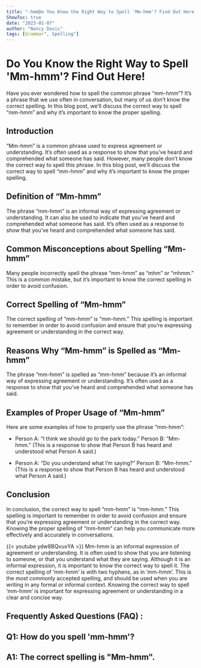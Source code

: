 ```yaml
---
title: "-hmmDo You Know the Right Way to Spell 'Mm-hmm'? Find Out Here!"
ShowToc: true 
date: "2023-01-07"
author: "Nancy Davis" 
tags: [Grammar", Spelling"]
---
```

# Do You Know the Right Way to Spell 'Mm-hmm'? Find Out Here!

Have you ever wondered how to spell the common phrase “mm-hmm”? It’s a phrase that we use often in conversation, but many of us don’t know the correct spelling. In this blog post, we’ll discuss the correct way to spell “mm-hmm” and why it’s important to know the proper spelling.

## Introduction

“Mm-hmm” is a common phrase used to express agreement or understanding. It’s often used as a response to show that you’ve heard and comprehended what someone has said. However, many people don’t know the correct way to spell this phrase. In this blog post, we’ll discuss the correct way to spell “mm-hmm” and why it’s important to know the proper spelling.

## Definition of “Mm-hmm”

The phrase “mm-hmm” is an informal way of expressing agreement or understanding. It can also be used to indicate that you’ve heard and comprehended what someone has said. It’s often used as a response to show that you’ve heard and comprehended what someone has said.

## Common Misconceptions about Spelling “Mm-hmm”

Many people incorrectly spell the phrase “mm-hmm” as “mhm” or “mhmm.” This is a common mistake, but it’s important to know the correct spelling in order to avoid confusion.

## Correct Spelling of “Mm-hmm”

The correct spelling of “mm-hmm” is “mm-hmm.” This spelling is important to remember in order to avoid confusion and ensure that you’re expressing agreement or understanding in the correct way.

## Reasons Why “Mm-hmm” is Spelled as “Mm-hmm”

The phrase “mm-hmm” is spelled as “mm-hmm” because it’s an informal way of expressing agreement or understanding. It’s often used as a response to show that you’ve heard and comprehended what someone has said.

## Examples of Proper Usage of “Mm-hmm”

Here are some examples of how to properly use the phrase “mm-hmm”:

- Person A: “I think we should go to the park today.”
Person B: “Mm-hmm.” (This is a response to show that Person B has heard and understood what Person A said.)

- Person A: “Do you understand what I’m saying?”
Person B: “Mm-hmm.” (This is a response to show that Person B has heard and understood what Person A said.)

## Conclusion

In conclusion, the correct way to spell “mm-hmm” is “mm-hmm.” This spelling is important to remember in order to avoid confusion and ensure that you’re expressing agreement or understanding in the correct way. Knowing the proper spelling of “mm-hmm” can help you communicate more effectively and accurately in conversations.

{{< youtube ydw8BQvuxYA >}} 
Mm-hmm is an informal expression of agreement or understanding. It is often used to show that you are listening to someone, or that you understand what they are saying. Although it is an informal expression, it is important to know the correct way to spell it. The correct spelling of ‘mm-hmm’ is with two hyphens, as in ‘mm-hmm’. This is the most commonly accepted spelling, and should be used when you are writing in any formal or informal context. Knowing the correct way to spell ‘mm-hmm’ is important for expressing agreement or understanding in a clear and concise way.

## Frequently Asked Questions (FAQ) :
## Q1: How do you spell 'mm-hmm'?

## A1: The correct spelling is "Mm-hmm".





